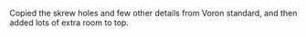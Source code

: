 Copied the skrew holes and few other details from Voron standard, and then added lots of extra room to top.
